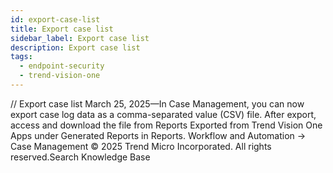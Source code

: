 ```yaml
---
id: export-case-list
title: Export case list
sidebar_label: Export case list
description: Export case list
tags:
  - endpoint-security
  - trend-vision-one
---
```


/*<![CDATA[*/ $('#title').html($('meta[name=map-description]').attr('content')); /*]]>*/ Export case list March 25, 2025—In Case Management, you can now export case log data as a comma-separated value (CSV) file. After export, access and download the file from Reports Exported from Trend Vision One Apps under Generated Reports in Reports. Workflow and Automation → Case Management © 2025 Trend Micro Incorporated. All rights reserved.Search Knowledge Base